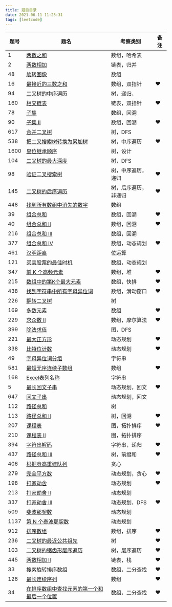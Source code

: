 ```yaml
---
title: 题目目录
date: 2021-06-11 11:25:31
tags: [leetcode]
---
```


| 题号 | 题名                                                         | 考察类别             | 备注 |
| ---- | ------------------------------------------------------------ | -------------------- | ---- |
| 1    | [两数之和](https://leetcode-cn.com/problems/two-sum/)        | 数组，哈希表         |      |
| 2    | [两数相加](https://leetcode-cn.com/problems/add-two-numbers/) | 链表，归并           |      |
| 48   | [旋转图像](https://leetcode-cn.com/problems/rotate-image/)   | 数组                 |      |
| 16   | [最接近的三数之和](https://leetcode-cn.com/problems/3sum-closest/) | 数组，双指针         | ❤️    |
| 94   | [二叉树的中序遍历](https://leetcode-cn.com/problems/binary-tree-inorder-traversal/) | 树，递归，           |      |
| 160  | [相交链表](https://leetcode-cn.com/problems/intersection-of-two-linked-lists/) | 链表，双指针         | ❤️    |
| 78   | [子集](https://leetcode-cn.com/problems/subsets/)            | 数组，回溯           |      |
| 90   | [子集 II](https://leetcode-cn.com/problems/subsets-ii/)      | 数组，回溯           | ❤️    |
| 617  | [合并二叉树](https://leetcode-cn.com/problems/merge-two-binary-trees/) | 树，DFS              |      |
| 538  | [把二叉搜索树转换为累加树](https://leetcode-cn.com/problems/convert-bst-to-greater-tree/) | 树，中序遍历         | ❤️    |
| 1600 | [皇位继承顺序](https://leetcode-cn.com/problems/throne-inheritance/) | 树，设计             |      |
| 104  | [二叉树的最大深度](https://leetcode-cn.com/problems/maximum-depth-of-binary-tree/) | 树，DFS              |      |
| 98   | [验证二叉搜索树](https://leetcode-cn.com/problems/validate-binary-search-tree/) | 树，中序遍历，递归   | ❤️    |
| 145  | [二叉树的后序遍历](https://leetcode-cn.com/problems/binary-tree-postorder-traversal/) | 树，后序遍历，非递归 | ❤️    |
| 448  | [找到所有数组中消失的数字](https://leetcode-cn.com/problems/find-all-numbers-disappeared-in-an-array/) | 数组                 |      |
| 39   | [组合总和](https://leetcode-cn.com/problems/combination-sum/) | 数组，回溯           | ❤️    |
| 40   | [组合总和 II](https://leetcode-cn.com/problems/combination-sum-ii/) | 数组，回溯           | ❤️    |
| 216  | [组合总和 III](https://leetcode-cn.com/problems/combination-sum-iii/) | 数组，回溯           |      |
| 377  | [组合总和 Ⅳ](https://leetcode-cn.com/problems/combination-sum-iv/) | 数组，动态规划       | ❤️    |
| 461  | [汉明距离](https://leetcode-cn.com/problems/hamming-distance/) | 位运算               |      |
| 121  | [买卖股票的最佳时机](https://leetcode-cn.com/problems/best-time-to-buy-and-sell-stock/) | 数组，动态规划       |      |
| 347  | [前 K 个高频元素](https://leetcode-cn.com/problems/top-k-frequent-elements/) | 数组，堆             | ❤️    |
| 215  | [数组中的第K个最大元素](https://leetcode-cn.com/problems/kth-largest-element-in-an-array/) | 数组，快排           | ❤️    |
| 438  | [找到字符串中所有字母异位词](https://leetcode-cn.com/problems/find-all-anagrams-in-a-string/) | 数组，滑动窗口       | ❤️    |
| 226  | [翻转二叉树](https://leetcode-cn.com/problems/invert-binary-tree/) | 树                   |      |
| 169  | [多数元素](https://leetcode-cn.com/problems/majority-element/) | 数组                 | ❤️    |
| 229  | [求众数 II](https://leetcode-cn.com/problems/majority-element-ii/) | 数组，摩尔算法       | ❤️    |
| 399  | [除法求值](https://leetcode-cn.com/problems/evaluate-division/) | 图，DFS              |      |
| 221  | [最大正方形](https://leetcode-cn.com/problems/maximal-square/) | 动态规划             | ❤️    |
| 338  | [比特位计数](https://leetcode-cn.com/problems/counting-bits/) | 动态规划             | ❤️    |
| 49   | [字母异位词分组](https://leetcode-cn.com/problems/group-anagrams/) | 字符串               |      |
| 581  | [最短无序连续子数组](https://leetcode-cn.com/problems/shortest-unsorted-continuous-subarray/) | 数组                 | ❤️    |
| 168  | [Excel表列名称](https://leetcode-cn.com/problems/excel-sheet-column-title/) | 字符串               |      |
| 5    | [最长回文子串](https://leetcode-cn.com/problems/longest-palindromic-substring/) | 动态规划，回文       | ❤️    |
| 647  | [回文子串](https://leetcode-cn.com/problems/palindromic-substrings/) | 动态规划，回文       |      |
| 112  | [路径总和](https://leetcode-cn.com/problems/path-sum/)       | 树                   |      |
| 113  | [路径总和 II](https://leetcode-cn.com/problems/path-sum-ii/) | 树，回溯             | ❤️    |
| 207  | [课程表](https://leetcode-cn.com/problems/course-schedule/)  | 图，拓扑排序         | ❤️    |
| 210  | [课程表 II](https://leetcode-cn.com/problems/course-schedule-ii/) | 图，拓扑排序         |      |
| 394  | [字符串解码](https://leetcode-cn.com/problems/decode-string/) | 字符串，递归         | ❤️    |
| 437  | [路径总和 III](https://leetcode-cn.com/problems/path-sum-iii/) | 树，前缀和           | ❤️    |
| 406  | [根据身高重建队列](https://leetcode-cn.com/problems/queue-reconstruction-by-height/) | 贪心                 |      |
| 279  | [完全平方数](https://leetcode-cn.com/problems/perfect-squares/) | 动态规划，贪心       | ❤️    |
| 198  | [打家劫舍](https://leetcode-cn.com/problems/house-robber/)   | 动态规划             | ❤️    |
| 213  | [打家劫舍 II](https://leetcode-cn.com/problems/house-robber-ii/) | 动态规划             |      |
| 337  | [打家劫舍 III](https://leetcode-cn.com/problems/house-robber-iii/) | 动态规划，DFS        | ❤️    |
| 509  | [斐波那契数](https://leetcode-cn.com/problems/fibonacci-number/) | 动态规划             |      |
| 1137 | [第 N 个泰波那契数](https://leetcode-cn.com/problems/n-th-tribonacci-number/) | 动态规划             |      |
| 912  | [排序数组](https://leetcode-cn.com/problems/sort-an-array/)  | 数组，排序           | ❤️    |
| 236  | [二叉树的最近公共祖先](https://leetcode-cn.com/problems/lowest-common-ancestor-of-a-binary-tree/) | 树                   | ❤️    |
| 103  | [二叉树的锯齿形层序遍历](https://leetcode-cn.com/problems/binary-tree-zigzag-level-order-traversal/) | 树，层序遍历         | ❤️    |
| 445  | [两数相加 II](https://leetcode-cn.com/problems/add-two-numbers-ii/) | 链表，栈             | ❤️    |
| 33   | [搜索旋转排序数组](https://leetcode-cn.com/problems/search-in-rotated-sorted-array/) | 数组，二分查找       | ❤️    |
| 128  | [最长连续序列](https://leetcode-cn.com/problems/longest-consecutive-sequence/) | 数组                 | ❤️    |
| 34   | [在排序数组中查找元素的第一个和最后一个位置](https://leetcode-cn.com/problems/find-first-and-last-position-of-element-in-sorted-array/) | 数组，二分查找       | ❤️    |




